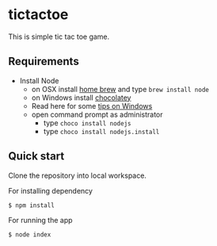 # tictactoe
This is simple tic tac toe game.

## Requirements

- Install Node
	- on OSX install [home brew](http://brew.sh/) and type `brew install node`
	- on Windows install [chocolatey](https://chocolatey.org/) 
    - Read here for some [tips on Windows](http://jpapa.me/winnode)
    - open command prompt as administrator
        - type `choco install nodejs`
        - type `choco install nodejs.install`



## Quick start 
Clone the repository into local workspace.

For installing dependency

```bash
$ npm install
```

For running the app

```bash
$ node index
```
